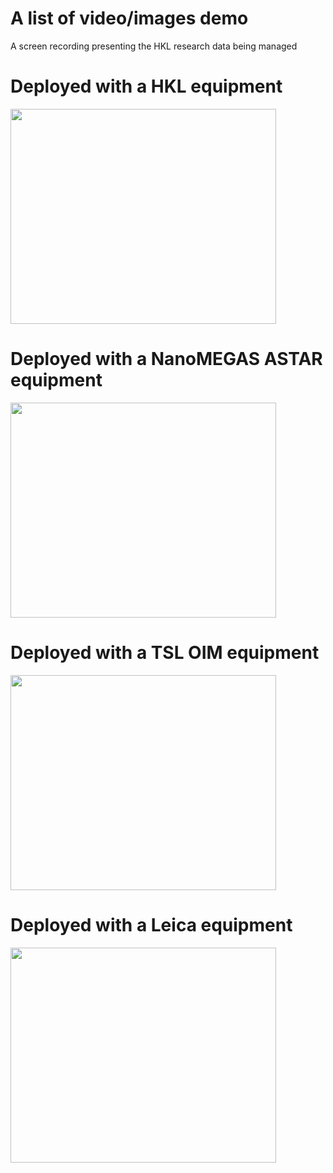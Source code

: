 # A list of video/images demo #

A screen recording presenting the HKL research data being managed

# Deployed with a HKL equipment #

<a href='http://www.youtube.com/watch?feature=player_embedded&v=FvL1MkN4gP8' target='_blank'><img src='http://img.youtube.com/vi/FvL1MkN4gP8/0.jpg' width='425' height=344 /></a>


# Deployed with a NanoMEGAS ASTAR equipment #

<a href='http://www.youtube.com/watch?feature=player_embedded&v=xu58HmCL9mE' target='_blank'><img src='http://img.youtube.com/vi/xu58HmCL9mE/0.jpg' width='425' height=344 /></a>



# Deployed with a TSL OIM equipment #

<a href='http://www.youtube.com/watch?feature=player_embedded&v=xeOrRccoFwI' target='_blank'><img src='http://img.youtube.com/vi/xeOrRccoFwI/0.jpg' width='425' height=344 /></a>



# Deployed with a Leica equipment #

<a href='http://www.youtube.com/watch?feature=player_embedded&v=mTUPV9DrfMA' target='_blank'><img src='http://img.youtube.com/vi/mTUPV9DrfMA/0.jpg' width='425' height=344 /></a>